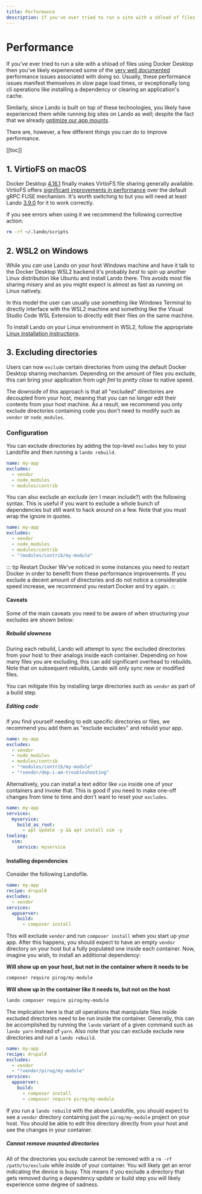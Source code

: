 ```yaml
---
title: Performance
description: If you've ever tried to run a site with a shload of files using Docker Desktop for Windows or macOS then you've likely experienced some of the very well documented performance issues associated with doing so.
---
```


# Performance

If you've ever tried to run a site with a shload of files using Docker Desktop then you've likely experienced some of the [very well documented](https://forums.docker.com/t/file-access-in-mounted-volumes-extremely-slow-cpu-bound/8076/89) performance issues associated with doing so. Usually, these performance issues manifest themselves in slow page load times, or exceptionally long cli operations like installing a dependency or clearing an application's cache.

Similarly, since Lando is built on top of these technologies, you likely have experienced them while running big sites on Lando as well; despite the fact that we already [optimize our app mounts](../services/lando-3.md).

There are, however, a few different things you can do to improve performance.

[[toc]]

## 1. VirtioFS on macOS

Docker Desktop [4.16.1](https://docs.docker.com/desktop/release-notes/#4161) finally makes VirtioFS file sharing generally available. VirtioFS offers [significant improvements in performance](https://www.jeffgeerling.com/blog/2022/new-docker-mac-virtiofs-file-sync-4x-faster) over the default gRPC FUSE mechanism. It's worth switching to but you will need at least Lando [3.9.0](https://github.com/lando/lando/releases/tag/v3.9.0) for it to work correctly.

If you see errors when using it we recommend the following corrective action:

```bash
rm -rf ~/.lando/scripts
```

## 2. WSL2 on Windows

While you _can_ use Lando on your host Windows machine and have it talk to the Docker Desktop WSL2 backend it's probably _best_ to spin up another Linux distribution like Ubuntu and install Lando there. This avoids most file sharing misery and as you might expect is almost as fast as running on Linux natively.

In this model the user can usually use something like Windows Terminal to directly interface with the WSL2 machine and something like the Visual Studio Code WSL Extension to directly edit their files on the same machine.

To install Lando on your Linux environment in WSL2, follow the appropriate [Linux installation instructions](https://docs.lando.dev/install/linux.html).

## 3. Excluding directories

Users can now `exclude` certain directories from using the default Docker Desktop sharing mechanism. Depending on the amount of files you exclude, this can bring your application from _ugh fml_ to _pretty close_ to native speed.

The downside of this approach is that all "excluded" directories are decoupled from your host, meaning that you can no longer edit their contents from your host machine. As a result, we recommend you only exclude directories containing code you don't need to modify such as `vendor` or `node_modules`.

### Configuration

You can exclude directories by adding the top-level `excludes` key to your Landofile and then running a `lando rebuild`.

```yaml
name: my-app
excludes:
  - vendor
  - node_modules
  - modules/contrib
```

You can also exclude an exclude (err I mean include?) with the following syntax. This is useful if you want to exclude a whole bunch of dependencies but still want to hack around on a few. Note that you must wrap the ignore in quotes.

```yaml
name: my-app
excludes:
  - vendor
  - node_modules
  - modules/contrib
  - "!modules/contrib/my-module"
```

::: tip Restart Docker
We've noticed in some instances you need to restart Docker in order to benefit from these performance improvements. If you exclude a decent amount of directories and do not notice a considerable speed increase, we recommend you restart Docker and try again.
:::

#### Caveats

Some of the main caveats you need to be aware of when structuring your excludes are shown below:

##### Rebuild slowness

During each rebuild, Lando will attempt to sync the excluded directories from your host to their analogs inside each container. Depending on how many files you are excluding, this can add significant overhead to rebuilds. Note that on subsequent rebuilds, Lando will only sync new or modified files.

You can mitigate this by installing large directories such as `vendor` as part of a build step.

##### Editing code

If you find yourself needing to edit specific directories or files, we recommend you add them as "exclude excludes" and rebuild your app.

```yaml
name: my-app
excludes:
  - vendor
  - node_modules
  - modules/contrib
  - "!modules/contrib/my-module"
  - "!vendor/dep-i-am-troubleshooting"
```

Alternatively, you can install a text editor like `vim` inside one of your containers and invoke that. This is good if you need to make one-off changes from time to time and don't want to reset your `excludes`.

```yaml
name: my-app
services:
  myservice:
    build_as_root:
      - apt update -y && apt install vim -y
tooling:
  vim:
    service: myservice
```

#### Installing dependencies

Consider the following Landofile.

```yaml
name: my-app
recipe: drupal8
excludes:
  - vendor
services:
  appserver:
    build:
      - composer install
```

This will exclude `vendor` and run `composer install` when you start up your app. After this happens, you should expect to have an empty `vendor` directory on your host but a fully populated one inside each container. Now, imagine you wish, to install an additional dependency:

**Will show up on your host, but not in the container where it needs to be**

```bash
composer require pirog/my-module
```

**Will show up in the container like it needs to, but not on the host**

```bash
lando composer require pirog/my-module
```

The implication here is that *all* operations that manipulate files inside excluded directories need to be run inside the container. Generally, this can be accomplished by running the `lando` variant of a given command such as `lando yarn` instead of `yarn`. Also note that you can exclude exclude new directories and run a `lando rebuild`.

```yaml
name: my-app
recipe: drupal8
excludes:
  - vendor
  - "!vendor/pirog/my-module"
services:
  appserver:
    build:
      - composer install
      - composer require pirog/my-module
```

If you run a `lando rebuild` with the above Landofile, you should expect to see a `vendor` directory containing just the `pirog/my-module` project on your host. You should be able to edit this directory directly from your host and see the changes in your container.

##### Cannot remove mounted directories

All of the directories you exclude cannot be removed with a `rm -rf /path/to/exclude` while inside of your container. You will likely get an error indicating the device is busy. This means if you exclude a directory that gets removed during a dependency update or build step you will likely experience some degree of sadness.

